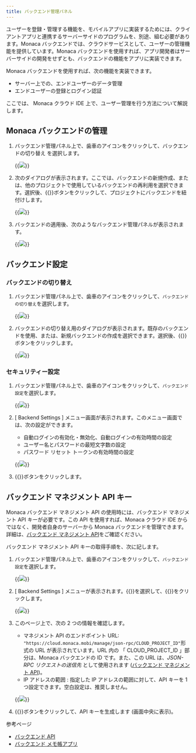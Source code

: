 ```yaml
---
title: バックエンド管理パネル
---
```


ユーザーを登録・管理する機能を、モバイルアプリに実装するためには、クライアントアプリと連携するサーバーサイドのプログラムを、別途、組む必要があります。Monaca
バックエンドでは、クラウドサービスとして、ユーザーの管理機能を提供しています。Monaca
バックエンドを使用すれば、アプリ開発者はサーバーサイドの開発をせずとも、バックエンドの機能をアプリに実装できます。

Monaca バックエンドを使用すれば、次の機能を実装できます。

-   サーバー上での、エンドユーザーのデータ管理
-   エンドユーザーの登録とログイン認証

ここでは、 Monaca クラウド IDE
上で、ユーザー管理を行う方法について解説します。

## <a name="backend-control-panel-getting-started"></a> Monaca バックエンドの管理

1.  バックエンド管理パネル上で、歯車のアイコンをクリックして、バックエンドの切り替え
    を選択します。

    {{<img src="/images/backend/control_panel/1.png">}}

2.  次のダイアログが表示されます。ここでは、バックエンドの新規作成、または、他のプロジェクトで使用しているバックエンドの再利用を選択できます。選択後、{{<guilabel name="適用">}}ボタンをクリックして、プロジェクトにバックエンドを紐付けします。

    {{<img src="/images/backend/control_panel/2.png">}}

3.  バックエンドの適用後、次のようなバックエンド管理パネルが表示されます。

    {{<img src="/images/backend/control_panel/3.png">}}

## バックエンド設定

### バックエンドの切り替え

1.  バックエンド管理パネル上で、歯車のアイコンをクリックして、`バックエンドの切り替え`を選択します。

    {{<img src="/images/backend/control_panel/25.png">}}

2.  バックエンドの切り替え用のダイアログが表示されます。既存のバックエンドを使用、または、新規バックエンドの作成を選択できます。選択後、{{<guilabel name="適用">}}ボタンをクリックします。

    {{<img src="/images/backend/control_panel/26.png">}}

### セキュリティー設定

1. バックエンド管理パネル上で、歯車のアイコンをクリックして、`バックエンド設定`を選択します。

    {{<img src="/images/backend/control_panel/27.png">}}

2. \[ Backend Settings \] メニュー画面が表示されます。このメニュー画面では、次の設定ができます。

    - 自動ログインの有効化・無効化、自動ログインの有効時間の設定
    - ユーザー名とパスワードの最短文字数の設定
    - パスワード リセット トークンの有効時間の設定

    {{<img src="/images/backend/control_panel/28.png">}}

3. {{<guilabel name="適用">}}ボタンをクリックします。

バックエンド マネジメント API キー
----------------------------------

Monaca バックエンド マネジメント API の使用時には、バックエンド
マネジメント API キーが必要です。この API を使用すれば、Monaca クラウド
IDE からではなく、開発者自身のサーバーから Monaca
バックエンドを管理できます。詳細は、[バックエンド マネジメント API](/ja/reference/monaca_api/cloud_management)をご確認ください。

バックエンド マネジメント API キーの取得手順を、次に記します。

1.  バックエンド管理パネル上で、歯車のアイコンをクリックして、`バックエンド設定`を選択します。

    {{<img src="/images/backend/control_panel/29.png">}}

2.  \[ Backend Settings \] メニューが表示されます。{{<guilabel name="マネジメント API">}}を選択して、{{<guilabel name="有効にする">}}をクリックします。

    {{<img src="/images/backend/control_panel/30.png">}}

3.  このページ上で、次の 2 つの情報を確認します。

    - マネジメント API のエンドポイント URL: `"https://cloud.monaca.mobi/manage/json-rpc/CLOUD_PROJECT_ID"`形式の URL が表示されています。URL 内の 「 CLOUD\_PROJECT\_ID 」部分は、Monaca バックエンドの ID です。また、この URL は、*JSON-RPC リクエストの送信先* として使用されます ([バックエンド マネジメント API](/ja/reference/monaca_api/cloud_management))。
    - IP アドレスの範囲 : 指定した IP アドレスの範囲に対して、API キーを 1 つ設定できます。空白設定は、推奨しません。

    {{<img src="/images/backend/control_panel/31.png">}}

4.  {{<guilabel name="作成する">}}ボタンをクリックして、API キーを生成します (画面中央に表示)。

参考ページ

- [バックエンド API](/ja/reference/monaca_api/cloud)
- [バックエンド メモ帳アプリ](/ja/sampleapp/samples/backend_memo)

